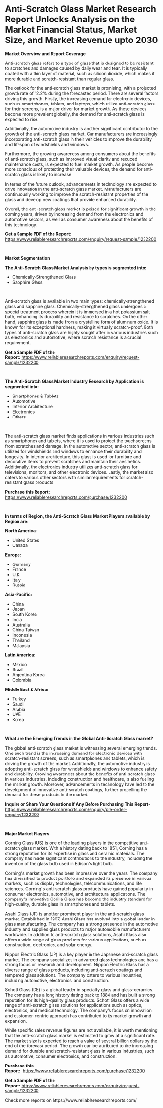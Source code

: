 <p><h1>Anti-Scratch Glass Market Research Report Unlocks Analysis on the Market Financial Status, Market Size, and Market Revenue upto 2030</h1></p><p><strong>Market Overview and Report Coverage</strong></p>
<p><p>Anti-scratch glass refers to a type of glass that is designed to be resistant to scratches and damages caused by daily wear and tear. It is typically coated with a thin layer of material, such as silicon dioxide, which makes it more durable and scratch-resistant than regular glass.</p><p>The outlook for the anti-scratch glass market is promising, with a projected growth rate of 12.2% during the forecasted period. There are several factors driving this growth. Firstly, the increasing demand for electronic devices, such as smartphones, tablets, and laptops, which utilize anti-scratch glass for their screens, is a major driver for market growth. As these devices become more prevalent globally, the demand for anti-scratch glass is expected to rise.</p><p>Additionally, the automotive industry is another significant contributor to the growth of the anti-scratch glass market. Car manufacturers are increasingly incorporating anti-scratch glass in their vehicles to improve the durability and lifespan of windshields and windows.</p><p>Furthermore, the growing awareness among consumers about the benefits of anti-scratch glass, such as improved visual clarity and reduced maintenance costs, is expected to fuel market growth. As people become more conscious of protecting their valuable devices, the demand for anti-scratch glass is likely to increase.</p><p>In terms of the future outlook, advancements in technology are expected to drive innovation in the anti-scratch glass market. Manufacturers are continuously working to improve the scratch-resistant properties of the glass and develop new coatings that provide enhanced durability.</p><p>Overall, the anti-scratch glass market is poised for significant growth in the coming years, driven by increasing demand from the electronics and automotive sectors, as well as consumer awareness about the benefits of this technology.</p></p>
<p><strong>Get a Sample PDF of the Report:</strong> <a href="https://www.reliableresearchreports.com/enquiry/request-sample/1232200">https://www.reliableresearchreports.com/enquiry/request-sample/1232200</a></p>
<p>&nbsp;</p>
<p><strong>Market Segmentation</strong></p>
<p><strong>The Anti-Scratch Glass Market Analysis by types is segmented into:</strong></p>
<p><ul><li>Chemically-Strengthened Glass</li><li>Sapphire Glass</li></ul></p>
<p>&nbsp;</p>
<p><p>Anti-scratch glass is available in two main types: chemically-strengthened glass and sapphire glass. Chemically-strengthened glass undergoes a special treatment process wherein it is immersed in a hot potassium salt bath, enhancing its durability and resistance to scratches. On the other hand, sapphire glass is made from a crystalline form of aluminum oxide. It is known for its exceptional hardness, making it virtually scratch-proof. Both types of anti-scratch glass are highly sought after in various industries such as electronics and automotive, where scratch resistance is a crucial requirement.</p></p>
<p><strong>Get a Sample PDF of the Report:</strong>&nbsp;<a href="https://www.reliableresearchreports.com/enquiry/request-sample/1232200">https://www.reliableresearchreports.com/enquiry/request-sample/1232200</a></p>
<p>&nbsp;</p>
<p><strong>The Anti-Scratch Glass Market Industry Research by Application is segmented into:</strong></p>
<p><ul><li>Smartphones & Tablets</li><li>Automotive</li><li>Interior Architecture</li><li>Electronics</li><li>Others</li></ul></p>
<p>&nbsp;</p>
<p><p>The anti-scratch glass market finds applications in various industries such as smartphones and tablets, where it is used to protect the touchscreens from scratches and damage. In the automotive sector, anti-scratch glass is utilized for windshields and windows to enhance their durability and longevity. In interior architecture, this glass is used for furniture and decorative items to prevent scratches and maintain their aesthetics. Additionally, the electronics industry utilizes anti-scratch glass for televisions, monitors, and other electronic devices. Lastly, the market also caters to various other sectors with similar requirements for scratch-resistant glass products.</p></p>
<p><strong>Purchase this Report:</strong>&nbsp; <a href="https://www.reliableresearchreports.com/purchase/1232200">https://www.reliableresearchreports.com/purchase/1232200</a></p>
<p>&nbsp;</p>
<p><strong>In terms of Region, the Anti-Scratch Glass Market Players available by Region are:</strong></p>
<p>
    <p> <strong> North America: </strong>
        <ul>
            <li>United States</li>
            <li>Canada</li>
        </ul>
        </p> 
    <p> <strong> Europe: </strong>
        <ul>
            <li>Germany</li>
            <li>France</li>
            <li>U.K.</li>
            <li>Italy</li>
            <li>Russia</li>
        </ul>
        </p> 
    <p> <strong> Asia-Pacific: </strong>
        <ul>
            <li>China</li>
            <li>Japan</li>
            <li>South Korea</li>
            <li>India</li>
            <li>Australia</li>
            <li>China Taiwan</li>
            <li>Indonesia</li>
            <li>Thailand</li>
            <li>Malaysia</li>
        </ul>
        </p> 
    <p> <strong> Latin America: </strong>
        <ul>
            <li>Mexico</li>
            <li>Brazil</li>
            <li>Argentina Korea</li>
            <li>Colombia</li>
        </ul>
        </p> 
    <p> <strong> Middle East & Africa: </strong>
        <ul>
            <li>Turkey</li>
            <li>Saudi</li>
            <li>Arabia</li>
            <li>UAE</li>
            <li>Korea</li>
        </ul>
    </p>
    </p>
<p>&nbsp;</p>
<p><strong>What are the Emerging Trends in the Global Anti-Scratch Glass market?</strong></p>
<p><p>The global anti-scratch glass market is witnessing several emerging trends. One such trend is the increasing demand for electronic devices with scratch-resistant screens, such as smartphones and tablets, which is driving the growth of the market. Additionally, the automotive industry is adopting anti-scratch glass for windshields and windows to enhance safety and durability. Growing awareness about the benefits of anti-scratch glass in various industries, including construction and healthcare, is also fueling the market growth. Moreover, advancements in technology have led to the development of innovative anti-scratch coatings, further propelling the demand for these products in the market.</p></p>
<p><strong>Inquire or Share Your Questions If Any Before Purchasing This Report</strong>- <a href="https://www.reliableresearchreports.com/enquiry/pre-order-enquiry/1232200">https://www.reliableresearchreports.com/enquiry/pre-order-enquiry/1232200</a></p>
<p>&nbsp;</p>
<p><strong>Major Market Players</strong></p>
<p><p>Corning Glass (US) is one of the leading players in the competitive anti-scratch glass market. With a history dating back to 1851, Corning has a strong reputation for its expertise in glass and ceramic materials. The company has made significant contributions to the industry, including the invention of the glass bulb used in Edison's light bulb.</p><p>Corning's market growth has been impressive over the years. The company has diversified its product portfolio and expanded its presence in various markets, such as display technologies, telecommunications, and life sciences. Corning's anti-scratch glass products have gained popularity in consumer electronics, automotive, and architectural applications. The company's innovative Gorilla Glass has become the industry standard for high-quality, durable glass in smartphones and tablets.</p><p>Asahi Glass (JP) is another prominent player in the anti-scratch glass market. Established in 1907, Asahi Glass has evolved into a global leader in glass manufacturing. The company has a strong presence in the automotive industry and supplies glass products to major automobile manufacturers worldwide. In addition to anti-scratch glass solutions, Asahi Glass also offers a wide range of glass products for various applications, such as construction, electronics, and solar energy.</p><p>Nippon Electric Glass (JP) is a key player in the Japanese anti-scratch glass market. The company specializes in advanced glass technologies and has a strong focus on research and development. Nippon Electric Glass has a diverse range of glass products, including anti-scratch coatings and tempered glass solutions. The company caters to various industries, including automotive, electronics, and construction.</p><p>Schott Glass (DE) is a global leader in specialty glass and glass-ceramics. The company has a long history dating back to 1884 and has built a strong reputation for its high-quality glass products. Schott Glass offers a wide range of anti-scratch glass solutions for applications such as optics, electronics, and medical technology. The company's focus on innovation and customer-centric approach has contributed to its market growth and expansion.</p><p>While specific sales revenue figures are not available, it is worth mentioning that the anti-scratch glass market is estimated to grow at a significant rate. The market size is expected to reach a value of several billion dollars by the end of the forecast period. The growth can be attributed to the increasing demand for durable and scratch-resistant glass in various industries, such as automotive, consumer electronics, and construction.</p></p>
<p><strong>Purchase this Report:</strong>&nbsp;&nbsp;<a href="https://www.reliableresearchreports.com/purchase/1232200">https://www.reliableresearchreports.com/purchase/1232200</a></p>
<p></p>
<p><strong>Get a Sample PDF of the Report:</strong>&nbsp;<a href="https://www.reliableresearchreports.com/enquiry/request-sample/1232200">https://www.reliableresearchreports.com/enquiry/request-sample/1232200</a></p>
<p>Check more reports on https://www.reliableresearchreports.com/</p>